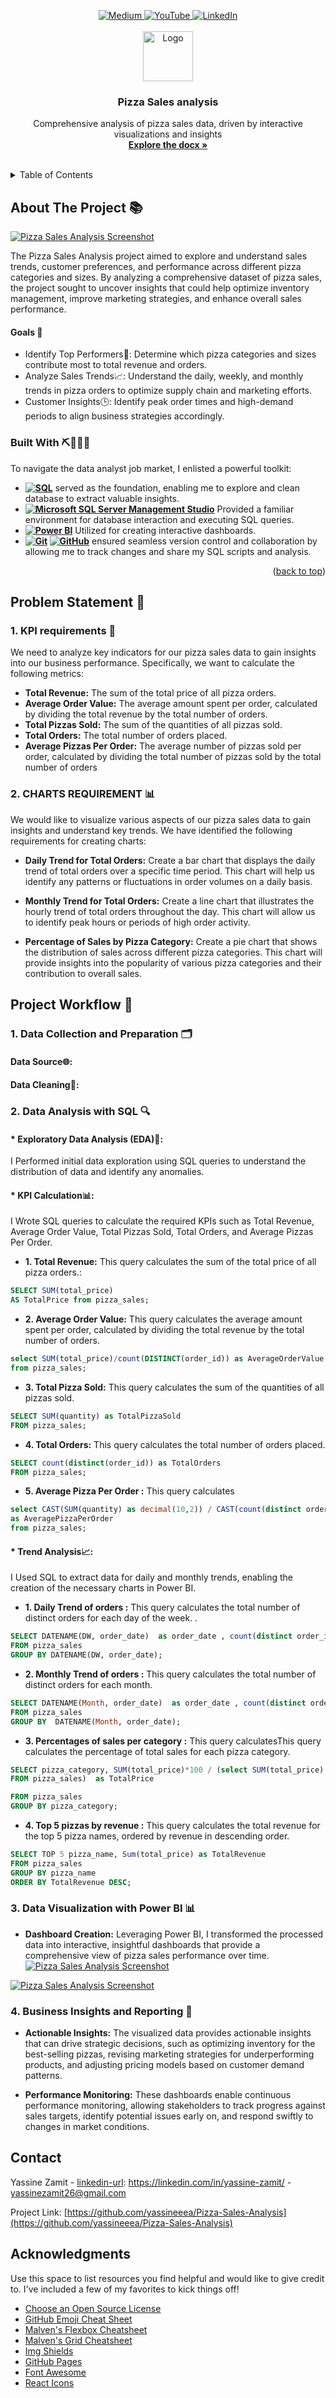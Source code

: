 <!-- Improved compatibility of back to top link: See: https://github.com/othneildrew/Best-README-Template/pull/73 -->
<a id="readme-top"></a>
<!--
*** Thanks for checking out the Best-README-Template. If you have a suggestion
*** that would make this better, please fork the repo and create a pull request
*** or simply open an issue with the tag "enhancement".
*** Don't forget to give the project a star!
*** Thanks again! Now go create something AMAZING! :D
-->



<!-- PROJECT SHIELDS -->
<!--
*** I'm using markdown "reference style" links for readability.
*** Reference links are enclosed in brackets [ ] instead of parentheses ( ).
*** See the bottom of this document for the declaration of the reference variables
*** for contributors-url, forks-url, etc. This is an optional, concise syntax you may use.
*** https://www.markdownguide.org/basic-syntax/#reference-style-links
-->
<div align="center">
  <a href="https://medium.com/@yassinezamit26">
    <img src="https://img.shields.io/badge/Medium-Read%20Articles-brightgreen" alt="Medium" />
  </a>
  <a href="https://www.youtube.com/c/@automationworld8336">
    <img src="https://img.shields.io/badge/YouTube-Subscribe%20Now-red" alt="YouTube" />
  </a>
    <a href="https://www.linkedin.com/in/yassine-zamit/">
    <img src="https://img.shields.io/badge/LinkedIn-Follow%20Me-blue" alt="LinkedIn" />
  </a>

</div>




<!-- PROJECT LOGO -->
<br />
<div align="center">
  <a href="https://github.com/othneildrew/Best-README-Template">
    <img src="Pizza%20Sales%20Images/pizza-slice.png" alt="Logo" width="80" height="80">
  </a>

  <h3 align="center">Pizza Sales analysis</h3>

  <p align="center">
    Comprehensive analysis of pizza sales data, driven by interactive visualizations and insights
    <br />
    <a href="https://github.com/yassineeea/Pizza-Sales-Analysis/blob/main/KPIreport.docx"><strong>Explore the docx »</strong></a>
    <br />
    <br />
    
    
  </p>
</div>



<!-- TABLE OF CONTENTS -->
<details>
  <summary>Table of Contents</summary>
  <ol>
    <li>
      <a href="#about-the-project">About The Project</a>
      <ul>
        <li><a href="#built-with">Built With</a></li>
      </ul>
    </li>
    <li>
      <a href="#Problem Statement">Problem Statement</a>
      <ul>
        <li><a href="#KPI requirements">KPI requirements</a></li>
        <li><a href="#CHARTS REQUIREMENT">CHARTS REQUIREMENT</a></li>
      </ul>
    </li>
    <li><a href="#Project Workflow">Project Workflow</a>
      <ul>
        <li><a href="#Data Collection and Preparation">Data Collection and Preparation</a></li>
              <ul>
                 <li><a href="#Data Source">Data Source</a></li>
                 <li><a href="#Data Cleaning">Data Cleaning</a></li>
              </ul>
      </ul>
      <ul>
        <li><a href="#Data Analysis with SQL">Data Analysis with SQL</a></li>
              <ul>
                 <li><a href="#Exploratory Data Analysis (EDA)">Exploratory Data Analysis (EDA)</a></li>
                 <li><a href="#KPI Calculation">KPI Calculation</a></li>
                 <li><a href="#Trend Analysis">Trend Analysis</a></li>
              </ul>
      </ul>   
      <ul>
        <li><a href="#Data Visualization with Power BI">Data Visualization with Power BI</a></li>
              <ul>
                 <li><a href="#Dashboard Creation">Dashboard Creation</a></li>
              </ul>
      </ul> 
      <ul>
        <li><a href="#Business Insights and Reporting">Business Insights and Reporting</a></li>
      </ul>         
    </li>
    <li><a href="#contact">Contact</a></li>
    <li><a href="#acknowledgments">Acknowledgments</a></li>
  </ol>
</details>



<!-- ABOUT THE PROJECT -->
## About The Project 📚


[![Pizza Sales Analysis Screenshot](https://github.com/yassineeea/Pizza-Sales-Analysis/blob/main/Pizza%20Sales%20Images/PizzaDash.png)](https://example.com)


The Pizza Sales Analysis project aimed to explore and understand sales trends, customer preferences, and performance across different pizza categories and sizes. By analyzing a comprehensive dataset of pizza sales, the project sought to uncover insights that could help optimize inventory management, improve marketing strategies, and enhance overall sales performance.

#### Goals 🎯
* Identify Top Performers🥇: Determine which pizza categories and sizes contribute most to total revenue and orders.
* Analyze Sales Trends📈: Understand the daily, weekly, and monthly trends in pizza orders to optimize supply chain and marketing efforts.
* Customer Insights🕒: Identify peak order times and high-demand periods to align business strategies accordingly.



### Built With ⛏️🧑🏽‍💻
To navigate the data analyst job market, I enlisted a powerful toolkit:

- **[![SQL][SQL-badge]][SQL-url]** served as the foundation, enabling me to explore and clean database to extract valuable insights.
- **[![Microsoft SQL Server Management Studio][SSMS-badge]][SSMS-url]** Provided a familiar environment for database interaction and executing SQL queries.
- **[![Power BI][PowerBI-badge]][PowerBI-url]** Utilized for creating interactive dashboards.
- **[![Git][Git-badge]][Git-url] [![GitHub][GitHub-badge]][GitHub-url]** ensured seamless version control and collaboration by allowing me to track changes and share my SQL scripts and analysis.





<!-- Badges and URLs -->
[SQL-badge]: https://img.shields.io/badge/SQL-MySQL-orange
[SQL-url]: https://www.mysql.com/

[Jupyter-badge]: https://img.shields.io/badge/Jupyter%20Notebook-F37626.svg?logo=jupyter&logoColor=white
[Jupyter-url]: https://jupyter.org/

[SSMS-badge]: https://img.shields.io/badge/SQL%20Server-CC2927?logo=microsoft-sql-server&logoColor=white
[SSMS-url]: https://docs.microsoft.com/en-us/sql/ssms/sql-server-management-studio-ssms

[Git-badge]: https://img.shields.io/badge/Git-F05032.svg?logo=git&logoColor=white
[Git-url]: https://git-scm.com/

[GitHub-badge]: https://img.shields.io/badge/GitHub-181717.svg?logo=github&logoColor=white
[GitHub-url]: https://github.com/

[PowerBI-badge]: https://img.shields.io/badge/Power%20BI-F2C811.svg?logo=power-bi&logoColor=black
[PowerBI-url]: https://powerbi.microsoft.com/

<p align="right">(<a href="#readme-top">back to top</a>)</p>



<!-- Problem Statement -->
## Problem Statement 📝
### 1. KPI requirements 📌
We need to analyze key indicators for our pizza sales data to gain insights into our business performance. Specifically, we want to calculate the following metrics:
- **Total Revenue:** The sum of the total price of all pizza orders.
- **Average Order Value:** The average amount spent per order, calculated by dividing the total revenue by the total number of orders.
- **Total Pizzas Sold:** The sum of the quantities of all pizzas sold.
- **Total Orders:** The total number of orders placed.
- **Average Pizzas Per Order:** The average number of pizzas sold per order, calculated by dividing the total number of pizzas sold by the total number of orders

### 2. CHARTS REQUIREMENT 📊

We would like to visualize various aspects of our pizza sales data to gain insights and understand key trends. We have identified the following requirements for creating charts:

- **Daily Trend for Total Orders:** Create a bar chart that displays the daily trend of total orders over a specific time period. This chart will help us identify any patterns or fluctuations in order volumes on a daily basis.

- **Monthly Trend for Total Orders:** Create a line chart that illustrates the hourly trend of total orders throughout the day. This chart will allow us to identify peak hours or periods of high order activity.

- **Percentage of Sales by Pizza Category:** Create a pie chart that shows the distribution of sales across different pizza categories. This chart will provide insights into the popularity of various pizza categories and their contribution to overall sales.


<!-- USAGE EXAMPLES -->
## Project Workflow 🚀


### 1. Data Collection and Preparation 🗂️

#### Data Source🌐: 

#### Data Cleaning🧹:

### 2. Data Analysis with SQL 🔍
#### * Exploratory Data Analysis (EDA)🔎:
I Performed initial data exploration using SQL queries to understand the distribution of data and identify any anomalies.
#### * KPI Calculation📊:
I Wrote SQL queries to calculate the required KPIs such as Total Revenue, Average Order Value, Total Pizzas Sold, Total Orders, and Average Pizzas Per Order.
- **1. Total Revenue:** This query calculates the sum of the total price of all pizza orders.:
```sql
SELECT SUM(total_price)
AS TotalPrice from pizza_sales;
```
- **2. Average Order Value:** This query calculates the average amount spent per order, calculated by dividing the total revenue by the total number of orders.
```sql
select SUM(total_price)/count(DISTINCT(order_id)) as AverageOrderValue 
from pizza_sales;
```
- **3. Total Pizza Sold:** This query calculates the sum of the quantities of all pizzas sold.
```sql
SELECT SUM(quantity) as TotalPizzaSold 
FROM pizza_sales;
```
- **4. Total Orders:** This query calculates the total number of orders placed.
```sql
SELECT count(distinct(order_id)) as TotalOrders 
FROM pizza_sales;
```
- **5. Average Pizza Per Order :** This query calculates
```sql
select CAST(SUM(quantity) as decimal(10,2)) / CAST(count(distinct order_id) as decimal(10,2)) 
as AveragePizzaPerOrder  
from pizza_sales;
```

#### * Trend Analysis📈:
I Used SQL to extract data for daily and monthly trends, enabling the creation of the necessary charts in Power BI.
- **1. Daily Trend of orders :** This query calculates the total number of distinct orders for each day of the week. .
```sql
SELECT DATENAME(DW, order_date)  as order_date , count(distinct order_id) as totalorders     
FROM pizza_sales 
GROUP BY DATENAME(DW, order_date);
```
- **2. Monthly Trend of orders  :** This query calculates the total number of distinct orders for each month.
```sql
SELECT DATENAME(Month, order_date)  as order_date , count(distinct order_id) as totalorders     
FROM pizza_sales 
GROUP BY  DATENAME(Month, order_date);
```
- **3. Percentages of sales per category  :** This query calculatesThis query calculates the percentage of total sales for each pizza category.
```sql
SELECT pizza_category, SUM(total_price)*100 / (select SUM(total_price)
FROM pizza_sales)  as TotalPrice 

FROM pizza_sales
GROUP BY pizza_category;
```
- **4. Top 5 pizzas by revenue   :** This query calculates the total revenue for the top 5 pizza names, ordered by revenue in descending order.
```sql
SELECT TOP 5 pizza_name, Sum(total_price) as TotalRevenue 
FROM pizza_sales 
GROUP BY pizza_name
ORDER BY TotalRevenue DESC;
```
### 3. Data Visualization with Power BI 📊
- **Dashboard Creation:** Leveraging Power BI, I transformed the processed data into interactive, insightful dashboards that provide a comprehensive view of pizza sales performance over time.  
[![Pizza Sales Analysis Screenshot](https://github.com/yassineeea/Pizza-Sales-Analysis/blob/main/Pizza%20Sales%20Images/PizzaDash.png)](https://example.com)

 
[![Pizza Sales Analysis Screenshot](https://github.com/yassineeea/Pizza-Sales-Analysis/blob/main/Pizza%20Sales%20Images/pizzadash2.png)](https://example.com)


### 4. Business Insights and Reporting 🧠

- **Actionable Insights:** The visualized data provides actionable insights that can drive strategic decisions, such as optimizing inventory for the best-selling pizzas, revising marketing strategies for underperforming products, and adjusting pricing models based on customer demand patterns.

- **Performance Monitoring:** These dashboards enable continuous performance monitoring, allowing stakeholders to track progress against sales targets, identify potential issues early on, and respond swiftly to changes in market conditions.



<!-- CONTACT -->
## Contact

Yassine Zamit - [linkedin-url]: https://linkedin.com/in/yassine-zamit/ - yassinezamit26@gmail.com

Project Link: [https://github.com/yassineeea/Pizza-Sales-Analysis](https://github.com/yassineeea/Pizza-Sales-Analysis)




<!-- ACKNOWLEDGMENTS -->
## Acknowledgments

Use this space to list resources you find helpful and would like to give credit to. I've included a few of my favorites to kick things off!

* [Choose an Open Source License](https://choosealicense.com)
* [GitHub Emoji Cheat Sheet](https://www.webpagefx.com/tools/emoji-cheat-sheet)
* [Malven's Flexbox Cheatsheet](https://flexbox.malven.co/)
* [Malven's Grid Cheatsheet](https://grid.malven.co/)
* [Img Shields](https://shields.io)
* [GitHub Pages](https://pages.github.com)
* [Font Awesome](https://fontawesome.com)
* [React Icons](https://react-icons.github.io/react-icons/search)




<!-- MARKDOWN LINKS & IMAGES -->
<!-- https://www.markdownguide.org/basic-syntax/#reference-style-links -->
[contributors-shield]: https://img.shields.io/github/contributors/othneildrew/Best-README-Template.svg?style=for-the-badge
[contributors-url]: https://github.com/othneildrew/Best-README-Template/graphs/contributors
[forks-shield]: https://img.shields.io/github/forks/othneildrew/Best-README-Template.svg?style=for-the-badge
[forks-url]: https://github.com/othneildrew/Best-README-Template/network/members
[stars-shield]: https://img.shields.io/github/stars/othneildrew/Best-README-Template.svg?style=for-the-badge
[stars-url]: https://github.com/othneildrew/Best-README-Template/stargazers
[issues-shield]: https://img.shields.io/github/issues/othneildrew/Best-README-Template.svg?style=for-the-badge
[issues-url]: https://github.com/othneildrew/Best-README-Template/issues
[license-shield]: https://img.shields.io/github/license/othneildrew/Best-README-Template.svg?style=for-the-badge
[license-url]: https://github.com/othneildrew/Best-README-Template/blob/master/LICENSE.txt
[linkedin-shield]: https://img.shields.io/badge/-LinkedIn-black.svg?style=for-the-badge&logo=linkedin&colorB=555
[linkedin-url]: https://linkedin.com/in/yassine-zamit/
[medium-shield]: https://img.shields.io/badge/Medium-Read%20Articles-brightgreen
[medium-url]: https://medium.com/@yassinezamit26
[youtube-shield]: https://img.shields.io/badge/YouTube-Subscribe%20Now-red
[youtube-url]: https://www.youtube.com/c/@automationworld8336
[product-screenshot]: images/screenshot.png
[Next.js]: https://img.shields.io/badge/next.js-000000?style=for-the-badge&logo=nextdotjs&logoColor=white
[Next-url]: https://nextjs.org/
[React.js]: https://img.shields.io/badge/React-20232A?style=for-the-badge&logo=react&logoColor=61DAFB
[React-url]: https://reactjs.org/
[Vue.js]: https://img.shields.io/badge/Vue.js-35495E?style=for-the-badge&logo=vuedotjs&logoColor=4FC08D
[Vue-url]: https://vuejs.org/
[Angular.io]: https://img.shields.io/badge/Angular-DD0031?style=for-the-badge&logo=angular&logoColor=white
[Angular-url]: https://angular.io/
[Svelte.dev]: https://img.shields.io/badge/Svelte-4A4A55?style=for-the-badge&logo=svelte&logoColor=FF3E00
[Svelte-url]: https://svelte.dev/
[Laravel.com]: https://img.shields.io/badge/Laravel-FF2D20?style=for-the-badge&logo=laravel&logoColor=white
[Laravel-url]: https://laravel.com
[Bootstrap.com]: https://img.shields.io/badge/Bootstrap-563D7C?style=for-the-badge&logo=bootstrap&logoColor=white
[Bootstrap-url]: https://getbootstrap.com
[JQuery.com]: https://img.shields.io/badge/jQuery-0769AD?style=for-the-badge&logo=jquery&logoColor=white
[JQuery-url]: https://jquery.com 
